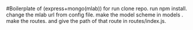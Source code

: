 #Boilerplate of (express+mongo(mlab))
for run
clone repo.
run npm install. 
change the mlab url from config file.
make the model scheme in models .
make the routes.
and give the path of that route in routes/index.js.

